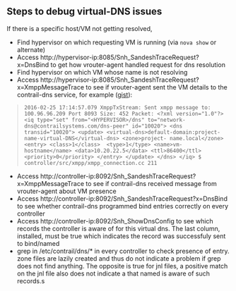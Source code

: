 ## Steps to debug virtual-DNS issues

If there is a specific host/VM not getting resolved,

* Find hypervisor on which requesting VM is running (via `nova show` or alternate)
* Access http://hypervisor-ip:8085/Snh_SandeshTraceRequest?x=DnsBind to get how vrouter-agent handled request for dns resolution
* Find hypervisor on which VM whose name is not resolving
* Access http://hypervisor-ip:8085/Snh_SandeshTraceRequest?x=XmppMessageTrace to see if vrouter-agent sent the VM details to the contrail-dns service, for example ([gist](https://gist.github.com/jsidhu/9e531b3e2f3300876354)):
  
> `2016-02-25 17:14:57.079 XmppTxStream: Sent xmpp message to: 100.96.96.209 Port 8093 Size: 452 Packet: <?xml version="1.0"?> <iq type="set" from="<HYPERVISOR>/dns" to="network-dns@contrailsystems.com/dns-peer" id="10020"> <dns transid="10020"> <update> <virtual-dns>default-domain:project-name-virtual-DNS</virtual-dns> <zone>project- name.local</zone> <entry> <class>1</class>  <type>1</type> <name>vm-hostname</name> <data>10.20.22.5</data> <ttl>86400</ttl> <priority>0</priority> </entry> </update> </dns> </iq> $ controller/src/xmpp/xmpp_connection.cc 211`
  
* Access http://controller-ip:8092/Snh_SandeshTraceRequest?x=XmppMessageTrace to see if contrail-dns received message from vrouter-agent about VM presence
* Access http://controller-ip:8092/Snh_SandeshTraceRequest?x=DnsBind to see whether contrail-dns programmed bind entries correctly on every controller
* Access http://controller-ip:8092/Snh_ShowDnsConfig to see which records the controller is aware of for this virtual dns. The last column, installed, must be true which indicates the record was successfuly sent to bind/named
* grep <vm-name> in /etc/contrail/dns/* in every controller to check presence of entry. zone files are lazily created and thus do not indicate a problem if grep does not find anything. The opposite is true for jnl files, a positive match on the jnl file also does not indicate a that named is aware of such records.s
